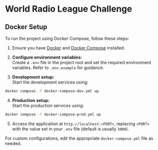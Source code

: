 # World Radio League Challenge

## Docker Setup
To run the project using Docker Compose, follow these steps:

1. Ensure you have [Docker](https://docs.docker.com/get-docker/) and [Docker Compose](https://docs.docker.com/compose/install/) installed.

2. **Configure environment variables:**  
  Create a `.env` file in the project root and set the required environment variables. Refer to `.env.example` for guidance.

3. **Development setup:**  
  Start the development services using:
  ```bash
  docker compose -f docker-compose-dev.yml up
  ```

4. **Production setup:**  
  Start the production services using:
  ```bash
  docker compose -f docker-compose-prod.yml up
  ```

5. Access the application at `http://localhost:<PORT>`, replacing `<PORT>` with the value set in your `.env` file (default is usually `3000`).

For custom configurations, edit the appropriate `docker-compose.yml` file as needed.
